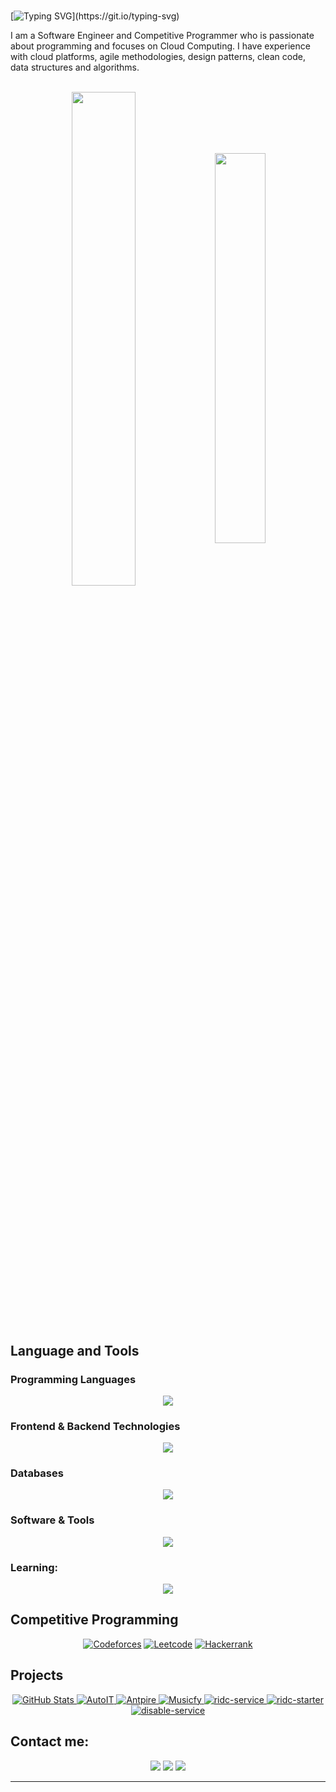 #

[![Typing SVG](https://readme-typing-svg.herokuapp.com?color=3c99d4&size=35&center=true&vCenter=true&width=1000&lines=Welcome+to+my+GitHub+profile!;My+name+is+Felipe+Salamanca;)](https://git.io/typing-svg)

I am a Software Engineer and Competitive Programmer who is passionate about programming and focuses on Cloud Computing. I have experience with cloud platforms, agile methodologies, design patterns, clean code, data structures and algorithms.

<br>

<div align="center" style="margin-bottom:200px">
 <img width=45% align="center" src="https://github-readme-stats.vercel.app/api?username=felipeop&theme=holi&show_icons=true" />
 <img width=40% align="center" src="https://github-readme-stats.vercel.app/api/top-langs/?username=felipeop&layout=compact&theme=holi" />
</div>

<br>

## Language and Tools

### Programming Languages

<p align="center">
  <a href="https://skillicons.dev">
    <img src="https://skillicons.dev/icons?i=c,cpp,cs,js,ts,dart,java,py,bash,&perline=14" />
  </a>
</p>

### Frontend & Backend Technologies

<p align="center">
  <a href="https://skillicons.dev">
    <img src="https://skillicons.dev/icons?i=html,css,tailwind,nextjs,react,spring,net,flutter,fastapi,flask&perline=5" />
  </a>
</p>

### Databases

<p align="center">
  <a href="https://skillicons.dev">
    <img src="https://skillicons.dev/icons?i=postgres,mysql,sqlite,mongo" />
  </a>
</p>

### Software & Tools

<p align="center">
  <a href="https://skillicons.dev">
    <img src="https://skillicons.dev/icons?i=git,docker,postman,selenium,github,linux,md,maven,vite,regex,vscode,idea,vercel,firebase,supabase,azure,&perline=8" />
  </a>
</p>

### Learning:
<p align="center">
  <a href="https://skillicons.dev">
    <img src="https://skillicons.dev/icons?i=aws,astro,express,deno,bun,go,rust&perline=14" />
  </a>
</p>

## Competitive Programming

<div align="center">
<a href="https://codeforces.com/profile/FelipeOP"><img alt = "Codeforces" src="https://img.shields.io/badge/codeforces%20-%231F8ACB.svg?style=for-the-badge&logo=codeforces&logoColor=white" target="_blank"  /></a>	
<a href="https://leetcode.com/felipeop/"><img alt = "Leetcode" src="https://img.shields.io/badge/leetcode%20-%23FFA116.svg?style=for-the-badge&logo=leetcode&logoColor=black" target="_blank" /></a>
<a href="https://www.hackerrank.com/profile/FelipeOP"><img alt = "Hackerrank" src="https://img.shields.io/badge/hackerrank-%232EC866.svg?style=for-the-badge&logo=hackerrank&logoColor=white" target="_blank"  /></a>
</div>

## Projects

<div>
  <p align="center">
    <a href="https://github.com/ProventusCode/Proventus">
      <img src="https://github-readme-stats.vercel.app/api/pin/?username=ProventusCode&repo=Proventus&theme=holi" alt="GitHub Stats" />
    </a>
    <a href="https://github.com/FelipeOP/AutoIT">
      <img src="https://github-readme-stats.vercel.app/api/pin/?username=FelipeOP&repo=AutoIT&theme=holi" alt="AutoIT" />
    </a>
    <a href="https://github.com/FelipeOP/Antpire">
      <img src="https://github-readme-stats.vercel.app/api/pin/?username=FelipeOP&repo=Antpire&theme=holi" alt="Antpire" />
    </a>
    <a href="https://github.com/FelipeOP/musicfy">
      <img src="https://github-readme-stats.vercel.app/api/pin/?username=FelipeOP&repo=musicfy&theme=holi" alt="Musicfy" />
    </a>
    <a href="https://github.com/FelipeOP/ridc-service">
      <img src="https://github-readme-stats.vercel.app/api/pin/?username=FelipeOP&repo=ridc-service&theme=holi" alt="ridc-service" />
    </a>
    <a href="https://github.com/FelipeOP/ridc-starter">
      <img src="https://github-readme-stats.vercel.app/api/pin/?username=FelipeOP&repo=ridc-starter&theme=holi" alt="ridc-starter" />
    </a>
    <a href="https://github.com/FelipeOP/disable-service">
      <img src="https://github-readme-stats.vercel.app/api/pin/?username=FelipeOP&repo=disable-service&theme=holi" alt="disable-service" />
    </a>
  </p>
</div>

## Contact me:

<div align="center">
<a href="https://www.canva.com/design/DAF6i6SHzXA/kAtEzICvUNiFiJvpHJC6SQ/view?utm_content=DAF6i6SHzXA&amp;utm_campaign=designshare&amp;utm_medium=embeds&amp;utm_source=link" rel="noopener"><img loading="lazy" src="https://img.shields.io/badge/-Resume-f9cf5a?style=for-the-badge&logo=canva&logoColor=white" target="_blank"></a>
<a href="https://www.linkedin.com/in/f-salamanca/" target="_blank"><img loading="lazy" src="https://img.shields.io/badge/-LinkedIn-%230077B5?style=for-the-badge&logo=linkedin&logoColor=white" target="_blank"></a>
<a href="mailto:feljpe000@gmail.com"><img loading="lazy" src="https://img.shields.io/badge/Gmail-D14836?style=for-the-badge&logo=gmail&logoColor=white" target="_blank"></a>
</div>

---
